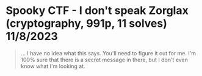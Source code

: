 # Spooky CTF - I don't speak Zorglax (cryptography, 991p, 11 solves) 11/8/2023

> ... I have no idea what this says. You'll need to figure it out for me. I'm 100% sure that there is a secret message in there, but I don't even know what I'm looking at.

